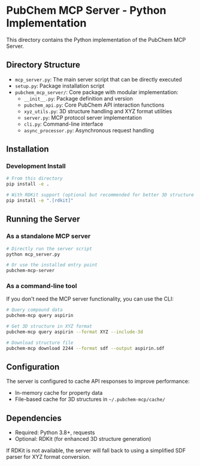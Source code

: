 # PubChem MCP Server - Python Implementation

This directory contains the Python implementation of the PubChem MCP Server.

## Directory Structure

- `mcp_server.py`: The main server script that can be directly executed
- `setup.py`: Package installation script
- `pubchem_mcp_server/`: Core package with modular implementation:
  - `__init__.py`: Package definition and version
  - `pubchem_api.py`: Core PubChem API interaction functions
  - `xyz_utils.py`: 3D structure handling and XYZ format utilities
  - `server.py`: MCP protocol server implementation
  - `cli.py`: Command-line interface
  - `async_processor.py`: Asynchronous request handling

## Installation

### Development Install

```bash
# From this directory
pip install -e .

# With RDKit support (optional but recommended for better 3D structure handling)
pip install -e ".[rdkit]"
```

## Running the Server

### As a standalone MCP server

```bash
# Directly run the server script
python mcp_server.py

# Or use the installed entry point
pubchem-mcp-server
```

### As a command-line tool

If you don't need the MCP server functionality, you can use the CLI:

```bash
# Query compound data
pubchem-mcp query aspirin

# Get 3D structure in XYZ format
pubchem-mcp query aspirin --format XYZ --include-3d

# Download structure file
pubchem-mcp download 2244 --format sdf --output aspirin.sdf
```

## Configuration

The server is configured to cache API responses to improve performance:
- In-memory cache for property data
- File-based cache for 3D structures in `~/.pubchem-mcp/cache/`

## Dependencies

- Required: Python 3.8+, requests
- Optional: RDKit (for enhanced 3D structure generation)

If RDKit is not available, the server will fall back to using a simplified SDF parser for XYZ format conversion.
